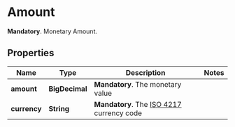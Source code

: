 

# Amount

__Mandatory__. Monetary Amount.

## Properties

Name | Type | Description | Notes
------------ | ------------- | ------------- | -------------
**amount** | **BigDecimal** | __Mandatory__. The monetary value | 
**currency** | **String** | __Mandatory__. The [ISO 4217](https://www.xe.com/iso4217.php) currency code | 



